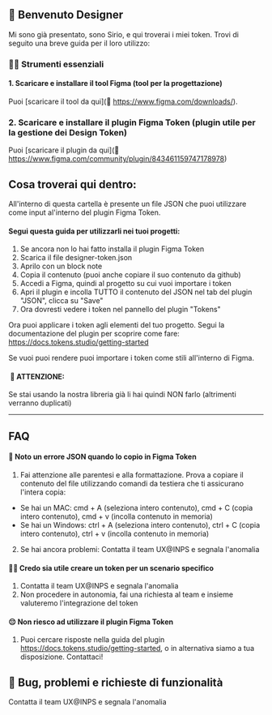 ## 👋 Benvenuto Designer
Mi sono già presentato, sono Sirio, e qui troverai i miei token.
Trovi di seguito una breve guida per il loro utilizzo:



### 👩‍🎨 Strumenti essenziali
#### 1. Scaricare e installare il tool Figma (tool per la progettazione)
Puoi [scaricare il tool da qui](🔗 https://www.figma.com/downloads/).

### 2. Scaricare e installare il plugin Figma Token  (plugin utile per la gestione dei Design Token)
Puoi [scaricare il plugin da qui](🔗 https://www.figma.com/community/plugin/843461159747178978)

## Cosa troverai qui dentro:
All'interno di questa cartella è presente un file JSON che puoi utilizzare come input al'interno del plugin Figma Token.

#### Segui questa guida per utilizzarli nei tuoi progetti:
1. Se ancora non lo hai fatto installa il plugin Figma Token
2. Scarica il file designer-token.json
3. Aprilo con un block note 
4. Copia il contenuto (puoi anche copiare il suo contenuto da github)
5. Accedi a Figma, quindi al progetto su cui vuoi importare i token
6. Apri il plugin e incolla TUTTO il contenuto del JSON nel tab del plugin "JSON", clicca su "Save"
7. Ora dovresti vedere i token nel pannello del plugin "Tokens"

Ora puoi applicare i token agli elementi del tuo progetto. Segui la documentazione del plugin per scoprire come fare:
https://docs.tokens.studio/getting-started

Se vuoi puoi rendere puoi importare i token come stili all'interno di Figma.

####  🚨 ATTENZIONE: 
Se stai usando la nostra libreria già li hai quindi NON farlo (altrimenti verranno duplicati)


********************************************************************************************************************************************************************************

## FAQ
#### 🚨 Noto un errore JSON quando lo copio in Figma Token
1. Fai attenzione alle parentesi e alla formattazione. Prova a copiare il contenuto del file utilizzando comandi da testiera che ti assicurano l'intera copia:
- Se hai un MAC: cmd + A (seleziona intero contenuto), cmd + C (copia intero contenuto), cmd + v (incolla contenuto in memoria)
- Se hai un Windows: ctrl + A (seleziona intero contenuto), ctrl + C (copia intero contenuto), ctrl + v (incolla contenuto in memoria)

2. Se hai ancora problemi: Contatta il team UX@INPS e segnala l'anomalia
 
#### 🙆‍♀️ Credo sia utile creare un token per un scenario specifico
1. Contatta il team UX@INPS e segnala l'anomalia
2. Non procedere in autonomia, fai una richiesta al team e insieme valuteremo l'integrazione del token 

#### 😔 Non riesco ad utilizzare il plugin Figma Token
1. Puoi cercare risposte nella guida del plugin https://docs.tokens.studio/getting-started, o in alternativa siamo a tua disposizione. Contattaci!

## 🚧 Bug, problemi e richieste di funzionalità
Contatta il team UX@INPS e segnala l'anomalia